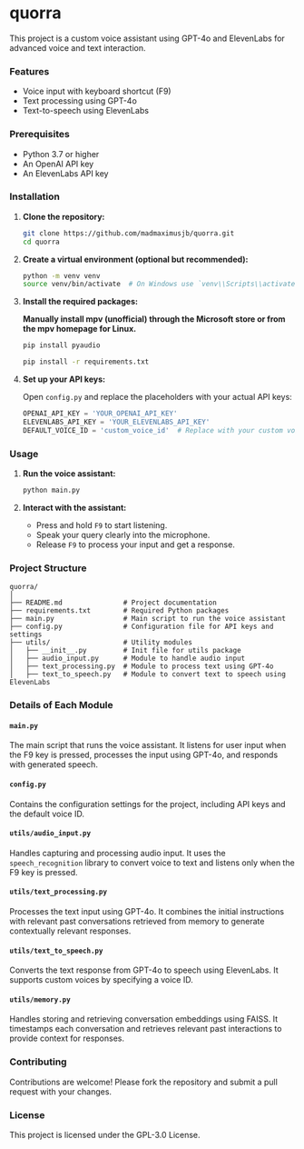 # quorra

This project is a custom voice assistant using GPT-4o and ElevenLabs for advanced voice and text interaction.

### Features

- Voice input with keyboard shortcut (F9)
- Text processing using GPT-4o
- Text-to-speech using ElevenLabs

### Prerequisites

- Python 3.7 or higher
- An OpenAI API key
- An ElevenLabs API key

### Installation

1. **Clone the repository:**

    ```bash
    git clone https://github.com/madmaximusjb/quorra.git
    cd quorra
    ```

2. **Create a virtual environment (optional but recommended):**

    ```bash
    python -m venv venv
    source venv/bin/activate  # On Windows use `venv\\Scripts\\activate`
    ```

3. **Install the required packages:**

    **Manually install mpv (unofficial) through the Microsoft store or from the mpv homepage for Linux.**

    ```bash
    pip install pyaudio
    ```

    ```bash
    pip install -r requirements.txt
    ```

5. **Set up your API keys:**

    Open `config.py` and replace the placeholders with your actual API keys:

    ```python
    OPENAI_API_KEY = 'YOUR_OPENAI_API_KEY'
    ELEVENLABS_API_KEY = 'YOUR_ELEVENLABS_API_KEY'
    DEFAULT_VOICE_ID = 'custom_voice_id'  # Replace with your custom voice ID
    ```

### Usage

1. **Run the voice assistant:**

    ```bash
    python main.py
    ```

2. **Interact with the assistant:**

    - Press and hold `F9` to start listening.
    - Speak your query clearly into the microphone.
    - Release `F9` to process your input and get a response.

### Project Structure

```
quorra/
│
├── README.md               # Project documentation
├── requirements.txt        # Required Python packages
├── main.py                 # Main script to run the voice assistant
├── config.py               # Configuration file for API keys and settings
├── utils/                  # Utility modules
│   ├── __init__.py         # Init file for utils package
│   ├── audio_input.py      # Module to handle audio input
│   ├── text_processing.py  # Module to process text using GPT-4o
│   ├── text_to_speech.py   # Module to convert text to speech using ElevenLabs
```

### Details of Each Module

#### `main.py`

The main script that runs the voice assistant. It listens for user input when the F9 key is pressed, processes the input using GPT-4o, and responds with generated speech.

#### `config.py`

Contains the configuration settings for the project, including API keys and the default voice ID.

#### `utils/audio_input.py`

Handles capturing and processing audio input. It uses the `speech_recognition` library to convert voice to text and listens only when the F9 key is pressed.

#### `utils/text_processing.py`

Processes the text input using GPT-4o. It combines the initial instructions with relevant past conversations retrieved from memory to generate contextually relevant responses.

#### `utils/text_to_speech.py`

Converts the text response from GPT-4o to speech using ElevenLabs. It supports custom voices by specifying a voice ID.

#### `utils/memory.py`

Handles storing and retrieving conversation embeddings using FAISS. It timestamps each conversation and retrieves relevant past interactions to provide context for responses.

### Contributing

Contributions are welcome! Please fork the repository and submit a pull request with your changes.

### License

This project is licensed under the GPL-3.0 License.


